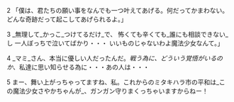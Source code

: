 2
「僕は、君たちの願い事をなんでも一つ叶えてあげる。何だってかまわない。どんな奇跡だって起こしてあげられるよ。」

3
_無理して_かっこ_つけてるだけ_で、 怖くても辛くても_誰にも相談できない_し 一人ぼっちで泣いてばかり・・・ いいものじゃないわよ魔法少女なんて。」

4
_マミ_さん、本当に優しい人だったんだ。_戦う為に、どういう覚悟がいるのか_、私達に思い知らせる為に・・・あの人は・・・

5
まー、舞い上がっちゃってますね、私。これからのミタキハラ市の平和は_この魔法少女さやかちゃんが_、ガンガン守りまくっちゃいますからねー！


<!--stackedit_data:
eyJoaXN0b3J5IjpbLTIxMTgzMzc4MzAsLTgxODA5NDM1NV19
-->